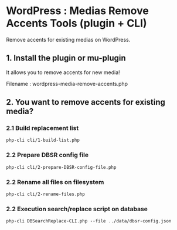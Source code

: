 WordPress : Medias Remove Accents Tools (plugin + CLI)
===============================

Remove accents for existing medias on WordPress.

## 1. Install the plugin or mu-plugin

It allows you to remove accents for new media!

Filename : wordpress-media-remove-accents.php

## 2. You want to remove accents for existing media?

### 2.1 Build replacement list

`php-cli cli/1-build-list.php`

### 2.2 Prepare DBSR config file

`php-cli cli/2-prepare-DBSR-config-file.php`

### 2.2 Rename all files on filesystem

`php-cli cli/2-rename-files.php`

### 2.2 Execution search/replace script on database

`php-cli DBSearchReplace-CLI.php --file ../data/dbsr-config.json`
